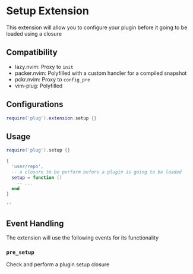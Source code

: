 # Setup Extension

This extension will allow you to configure your plugin before it going to be
loaded using a closure

## Compatibility

- lazy.nvim: Proxy to `init`
- packer.nvim: Polyfilled with a custom handler for a compiled snapshot
- pckr.nvim: Proxy to `config_pre`
- vim-plug: Polyfilled

## Configurations

```lua
require('plug').extension.setup {}
```

## Usage

```lua
require('plug').setup {}

{
  'user/repo',
  -- a closure to be perform before a plugin is going to be loaded
  setup = function ()
    -- ...
  end
}

''
```

## Event Handling

The extension will use the following events for its functionality

### `pre_setup`

Check and perform a plugin setup closure

